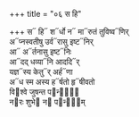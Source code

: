 +++
title = "०६ स हि"

+++
स᳓ हि᳓ श᳓र्धो न᳓ मा᳓रुतं तुविष्व᳓णिर्  
अ᳓प्नस्वतीषु उर्व᳓रासु इष्ट᳓निर्  
आ᳓ अ᳓र्तनासु इष्ट᳓निः  
आ᳓दद् धव्या᳓नि आददि᳓र्  
यज्ञ᳓स्य केतु᳓र् अर्ह᳓णा  
अ᳓ध स्म अस्य ह᳓र्षतो हृ᳓षीवतो  
वि᳓श्वे जुषन्त प᳓न्थां᳐  
न᳓रः शुभे᳓ न᳓ प᳓न्था᳐म्